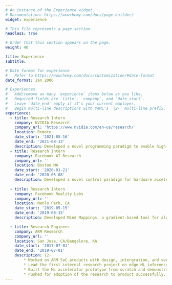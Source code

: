 ```yaml
---
# An instance of the Experience widget.
# Documentation: https://wowchemy.com/docs/page-builder/
widget: experience

# This file represents a page section.
headless: true

# Order that this section appears on the page.
weight: 40

title: Experience
subtitle:

# Date format for experience
#   Refer to https://wowchemy.com/docs/customization/#date-format
date_format: Jan 2006

# Experiences.
#   Add/remove as many `experience` items below as you like.
#   Required fields are `title`, `company`, and `date_start`.
#   Leave `date_end` empty if it's your current employer.
#   Begin multi-line descriptions with YAML's `|2-` multi-line prefix.
experience:
  - title: Research Intern
    company: NVIDIA Research
    company_url: 'https://www.nvidia.com/en-us/research/'
    location: Remote
    date_start: '2021-05-16'
    date_end: '2021-08-13'
    description: Developed a novel programming paradigm to enable high-performance kernels for sparse tensor algebra kernels that are agnostic to data compression formats.
  - title: Research Intern
    company: Facebook AI Research
    company_url: ''
    location: Boston MA
    date_start: '2020-01-21'
    date_end: '2020-05-08'
    description: Developed a novel control paradigm for hardware accelerators targeting irregular workloads such as recommendation systems.
        
  - title: Research Intern
    company: Facebook Reality Labs
    company_url: ''
    location: Menlo Park, CA
    date_start: '2019-05-15'
    date_end: '2019-08-15'
    description: Developed Mind Mappings, a gradient-based tool for algorithm-accelerator mapping space search.

  - title: Research Engineer
    company: ARM Research
    company_url: ''
    location: San Jose, CA/Bangalore, KA
    date_start: '2017-07-01'
    date_end: '2019-07-01'
    description: |2-
        * Worked on ARM SoC products with design, intergration, and verification at System/IP Level. 
        * Lead the first internal research project on edge ML inference accelerator. 
        * Built the ML accelerator prototype from scratch and demonstrated potential with IoT SoC integration with a fab ready GDS.
        * Pushed for adoption of the research to product successfully.
---
```

